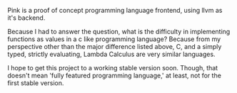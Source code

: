 Pink is a proof of concept programming language frontend, using llvm as it's backend.

Because I had to answer the question, what is the difficulty in implementing functions as values 
in a c like programming language? Because from my perspective other than the major difference 
listed above, C, and a simply typed, strictly evaluating, Lambda Calculus
 are very similar languages.
 
 
 I hope to get this project to a working stable version soon.
 Though, that doesn't mean 'fully featured programming language,'
 at least, not for the first stable version.
